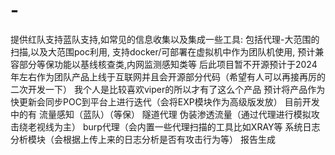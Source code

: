# -
提供红队支持蓝队支持,如常见的信息收集以及集成一些工具:
包括代理-大范围的扫描,以及大范围poc利用,
支持docker/可部署在虚拟机中作为团队机使用,
预计兼容部分等保功能以基线核查类,内网监测感知类等
后此项目暂不开源预计于2024年左右作为团队产品上线于互联网并且会开源部分代码（希望有人可以再接再厉的二次开发一下）
我个人是比较喜欢viper的所以才有了这么个产品 预计将产品作为快更新会同步POC到平台上进行迭代（会将EXP模块作为高级版发放）
目前开发中的有
流量感知（蓝队）（等保）
隧道代理
伪装渗透流量（通过代理进行模拟攻击绕老视线为主）
burp代理（会内置一些代理扫描的工具比如XRAY等
系统日志分析模块（会根据上传上来的日志分析是否有攻击行为等）
报告生成


